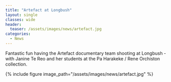 ```yaml
---
title: "Artefact at Longbush"
layout: single
classes: wide
header:
  teaser: /assets/images/news/artefact.jpg
categories:
  - News
---
```


Fantastic fun having the Artefact documentary team shooting at Longbush - with Janine Te Reo and her students at the Pa Harakeke / Rene Orchiston collection.

{% include figure image_path="/assets/images/news/artefact.jpg" %}

